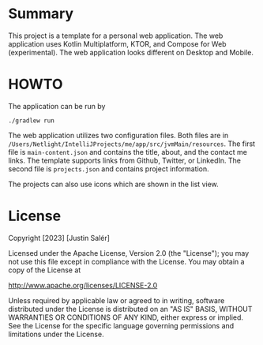 # Summary

This project is a template for a personal web application. The web application uses Kotlin Multiplatform, KTOR, and Compose for Web (experimental). 
The web application looks different on Desktop and Mobile. 

# HOWTO

The application can be run by 
```
./gradlew run
```

The web application utilizes two configuration files. Both files are in `/Users/Netlight/IntelliJProjects/me/app/src/jvmMain/resources`. 
The first file is `main-content.json` and contains the title, about, and the contact me links. The template supports links from Github, Twitter, or LinkedIn. 
The second file is `projects.json` and contains project information. 

The projects can also use icons which are shown in the list view.

# License

Copyright [2023] [Justin Salér]

Licensed under the Apache License, Version 2.0 (the "License");
you may not use this file except in compliance with the License.
You may obtain a copy of the License at

 http://www.apache.org/licenses/LICENSE-2.0

Unless required by applicable law or agreed to in writing, software
distributed under the License is distributed on an "AS IS" BASIS,
WITHOUT WARRANTIES OR CONDITIONS OF ANY KIND, either express or implied.
See the License for the specific language governing permissions and
limitations under the License.
